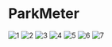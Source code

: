 # ParkMeter
<img src="https://i.ibb.co/xGLpFVB/1.jpg" alt="1" border="0">
<img src="https://i.ibb.co/TkGjkMK/2.jpg" alt="2" border="0">
<img src="https://i.ibb.co/7WwN4nh/3.jpg" alt="3" border="0">
<img src="https://i.ibb.co/XXLws3v/4.jpg" alt="4" border="0">
<img src="https://i.ibb.co/vwWThNH/5.jpg" alt="5" border="0">
<img src="https://i.ibb.co/m6q6pdz/6.jpg" alt="6" border="0">
<img src="https://i.ibb.co/mt0XLmJ/7.jpg" alt="7" border="0">
